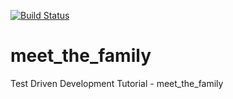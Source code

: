 [![Build Status](https://app.travis-ci.com/AyalonL/meet_the_family.svg?branch=Dev)](https://app.travis-ci.com/AyalonL/meet_the_family)

# meet_the_family
Test Driven Development Tutorial - meet_the_family
